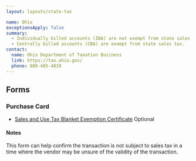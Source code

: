 ```yaml
---
layout: layouts/state-tax

name: Ohio
exceptionsApply: false
summary:
  - Individually billed accounts (IBA) are not exempt from state sales tax.
  - Centrally billed accounts (CBA) are exempt from state sales tax.
contact:
  name: Ohio Department of Taxation Business
  link: https://tax.ohio.gov/
  phone: 888-405-4039
---
```


## Forms

### Purchase Card

* [Sales and Use Tax Blanket Exemption Certificate](https://tax.ohio.gov/static/forms/fill-in/sales_and_use/exemption_certificates/st_stec_b_fi.pdf) <span class="usa-tag">Optional</span>

#### Notes

This form can help confirm the transaction is not subject to sales tax in a time where the vendor may be unsure of the validity of the transaction.

